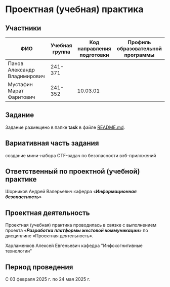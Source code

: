 # Проектная (учебная) практика

## Участники

| ФИО | Учебная группа | Код направления подготовки | Профиль образовательной программы |
|-|-|-|-|
| Панов Александр Владимирович |241-371|||
| Мустафин Марат Фаритович |241-352|10.03.01||

## Задание

Задание размещено в папке **task** в файле [README.md](task/README.md).

## Вариативная часть задания

создание мини-набора CTF-задач по безопасности вэб-приложений

## Ответственный по проектной (учебной) практике

Шорников Андрей Валерьевич кафедра «***Информационная безопастность***»

## Проектная деятельность

Проектная (учебная) практика проводилась в связке с выполнением проекта «***Разработка платформы жестовой коммуникации***» по дисциплине «Проектная деятельность».

Харламенков Алексей Евгеньевич кафедра "Инфокогнитивные технологии" 

## Период проведения

С 03 февраля 2025 г. по 24 мая 2025 г.
